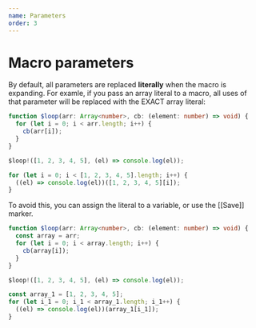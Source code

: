 ```yaml
---
name: Parameters
order: 3
---
```


# Macro parameters

By default, all parameters are replaced **literally** when the macro is expanding. For examle, if you pass an array literal to a macro, all uses of that parameter will be replaced with the EXACT array literal:

```ts --Macro
function $loop(arr: Array<number>, cb: (element: number) => void) {
  for (let i = 0; i < arr.length; i++) {
    cb(arr[i]);
  }
}
```

```ts --Call
$loop!([1, 2, 3, 4, 5], (el) => console.log(el));
```

```ts --Result
for (let i = 0; i < [1, 2, 3, 4, 5].length; i++) {
  ((el) => console.log(el))([1, 2, 3, 4, 5][i]);
}
```

To avoid this, you can assign the literal to a variable, or use the [[Save]] marker.

```ts --Macro
function $loop(arr: Array<number>, cb: (element: number) => void) {
  const array = arr;
  for (let i = 0; i < array.length; i++) {
    cb(array[i]);
  }
}
```

```ts --Call
$loop!([1, 2, 3, 4, 5], (el) => console.log(el));
```

```ts --Result
const array_1 = [1, 2, 3, 4, 5];
for (let i_1 = 0; i_1 < array_1.length; i_1++) {
  ((el) => console.log(el))(array_1[i_1]);
}
```
